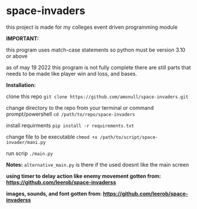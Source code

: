 # space-invaders

this project is made for my colleges event driven programming module

**IMPORTANT:**

this program uses match-case statements so python must be version 3.10 or above

as of may 19 2022 this program is not fully complete there are still parts that needs to be made like player win and loss, and bases.

**Installation:**

clone this repo ```git clone https://github.com/amonull/space-invaders.git```

change directory to the repo from your terminal or command prompt/powershell  ```cd /path/to/repo/space-invaders```

install requirments ```pip install -r requirements.txt```

change file to be executable ```chmod +x /path/to/script/space-invader/mani.py ```

run scrip ```./main.py```


**Notes:**
```alternative_main.py``` is there if the used doesnt like the main screen


**using timer to delay action like enemy movement gotten from: https://github.com/leerob/space-invaderss**

**images, sounds, and font gotten from: https://github.com/leerob/space-invaderss**
